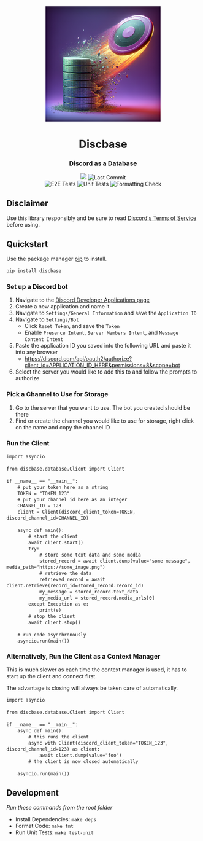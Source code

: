 <div align="center">
    <img src="https://raw.githubusercontent.com/joeyagreco/discbase/main/img/discbase_1.png" alt="discbase logo" width="300"/>
<h1>Discbase</h1>
<h3>Discord as a Database</h3>

<a target="_blank" href="https://www.python.org/downloads/" title="Python version"><img src="https://img.shields.io/badge/python-%3E=_3.10-teal.svg"></a>
![Last Commit](https://img.shields.io/github/last-commit/joeyagreco/discbase)
<br>
![E2E Tests](https://github.com/joeyagreco/discbase/actions/workflows/e2e-tests.yml/badge.svg)
![Unit Tests](https://github.com/joeyagreco/discbase/actions/workflows/unit-tests.yml/badge.svg)
![Formatting Check](https://github.com/joeyagreco/discbase/actions/workflows/formatting-check.yml/badge.svg)
</div>

## Disclaimer
Use this library responsibly and be sure to read [Discord's Terms of Service](https://discord.com/terms) before using.

## Quickstart

Use the package manager [pip](https://pip.pypa.io/en/stable/) to install.

```bash
pip install discbase
```

### Set up a Discord bot

1. Navigate to the [Discord Developer Applications page](https://discord.com/developers/applications)
2. Create a new application and name it
3. Navigate to `Settings/General Information` and save the `Application ID`
4. Navigate to `Settings/Bot`
    - Click `Reset Token`, and save the `Token`
    - Enable `Presence Intent`, `Server Members Intent`, and `Message Content Intent`
5. Paste the application ID you saved into the following URL and paste it into any browser
    - https://discord.com/api/oauth2/authorize?client_id=APPLICATION_ID_HERE&permissions=8&scope=bot
5. Select the server you would like to add this to and follow the prompts to authorize

### Pick a Channel to Use for Storage
1. Go to the server that you want to use. The bot you created should be there
2. Find or create the channel you would like to use for storage, right click on the name and copy the channel ID

### Run the Client

```python3
import asyncio

from discbase.database.Client import Client

if __name__ == "__main__":
    # put your token here as a string
    TOKEN = "TOKEN_123"
    # put your channel id here as an integer
    CHANNEL_ID = 123
    client = Client(discord_client_token=TOKEN, discord_channel_id=CHANNEL_ID)
    
    async def main():
        # start the client
        await client.start()
        try:
            # store some text data and some media
            stored_record = await client.dump(value="some message", media_path="https://some_image.png")
            # retrieve the data
            retrieved_record = await client.retrieve(record_id=stored_record.record_id)
            my_message = stored_record.text_data
            my_media_url = stored_record.media_urls[0]
        except Exception as e:
            print(e)
        # stop the client
        await client.stop()
    
    # run code asynchronously
    asyncio.run(main())
```

### Alternatively, Run the Client as a Context Manager

This is much slower as each time the context manager is used, it has to start up the client and connect first.

The advantage is closing will always be taken care of automatically.

```python3
import asyncio

from discbase.database.Client import Client

if __name__ == "__main__":
    async def main():
        # this runs the client
        async with Client(discord_client_token="TOKEN_123", discord_channel_id=123) as client:
            await client.dump(value="foo")
        # the client is now closed automatically

    asyncio.run(main())
```




## Development

_Run these commands from the root folder_
- Install Dependencies: `make deps`
- Format Code: `make fmt`
- Run Unit Tests: `make test-unit`